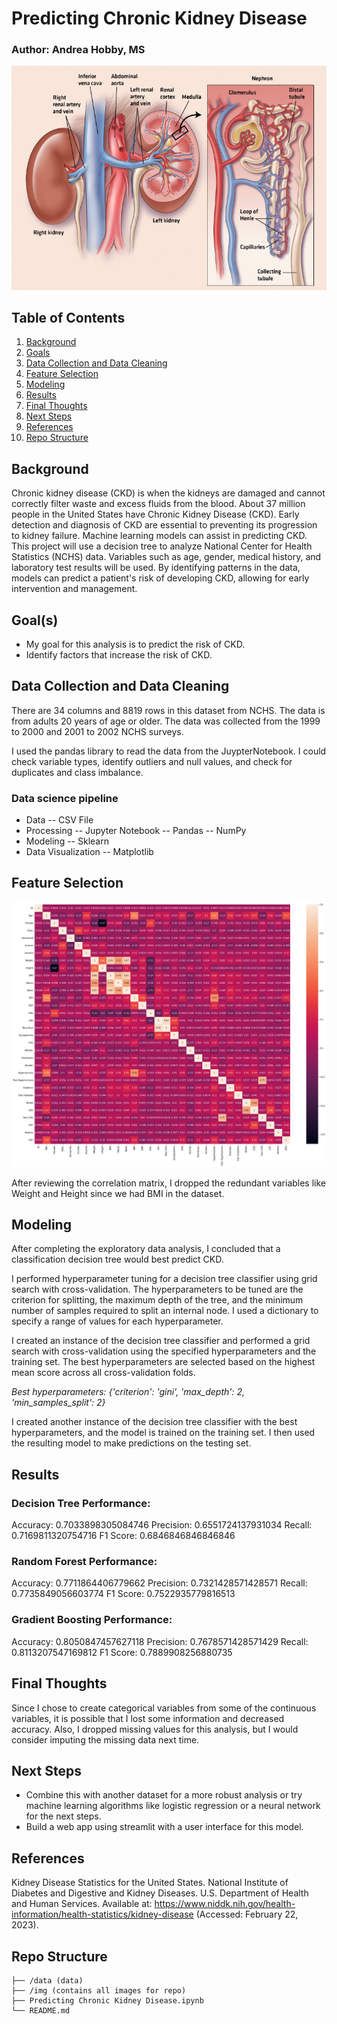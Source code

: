 # Predicting Chronic Kidney Disease 
### Author: Andrea Hobby, MS

![kidney](img/fnalkidney-comp_1087848275.png)

## Table of Contents
1. [Background](#background)
2. [Goals](#goals)
3. [Data Collection and Data Cleaning](#DataCollectionandDataCleaning)
4. [Feature Selection](#FeatureSelection)
5. [Modeling](#modeling)
6. [Results](#Results)
7. [Final Thoughts](#FinalThoughts)
8. [Next Steps](#NextSteps)
9. [References](#References)
10. [Repo Structure](#repo)


<a name="background"/>

## Background
Chronic kidney disease (CKD) is when the kidneys are damaged and cannot correctly filter waste and excess fluids from the blood. About 37 million people in the United States have Chronic Kidney Disease (CKD). Early detection and diagnosis of CKD are essential to preventing its progression to kidney failure. Machine learning models can assist in predicting CKD. This project will use a decision tree to analyze National Center for Health Statistics (NCHS) data. Variables such as age, gender, medical history, and laboratory test results will be used. By identifying patterns in the data, models can predict a patient's risk of developing CKD, allowing for early intervention and management. 

<a name="goals"/>

## Goal(s)
- My goal for this analysis is to predict the risk of CKD. 
- Identify factors that increase the risk of CKD. 

<a name="DataCollectionandDataCleaning"/>

## Data Collection and Data Cleaning
There are 34 columns and 8819 rows in this dataset from NCHS. The data is from adults 20 years of age or older. 
The data was collected from the 1999 to 2000 and 2001 to 2002 NCHS surveys.

I used the pandas library to read the data from the JuypterNotebook.  I could check variable types, identify outliers and null values, and check for duplicates and class imbalance.

### Data science pipeline 
- Data
-- CSV File
- Processing
-- Jupyter Notebook
-- Pandas
-- NumPy
- Modeling
-- Sklearn
- Data Visualization
-- Matplotlib

<a name="FeatureSelection"/>

## Feature Selection

![corr](img/correlation%20matrix.png)


After reviewing the correlation matrix, I dropped the redundant variables like Weight and Height since we had BMI in the dataset. 

<a name="modeling"/>

## Modeling
After completing the exploratory data analysis, I concluded that a classification decision tree would best predict CKD. 

I performed hyperparameter tuning for a decision tree classifier using grid search with cross-validation. The hyperparameters to be tuned are the criterion for splitting, the maximum depth of the tree, and the minimum number of samples required to split an internal node. I used a dictionary to specify a range of values for each hyperparameter.

I created an instance of the decision tree classifier and performed a grid search with cross-validation using the specified hyperparameters and the training set. The best hyperparameters are selected based on the highest mean score across all cross-validation folds.

_Best hyperparameters:  {'criterion': 'gini', 'max_depth': 2, 'min_samples_split': 2}_

I created another instance of the decision tree classifier with the best hyperparameters, and the model is trained on the training set. I then used the resulting model to make predictions on the testing set.


<a name="Results"/>

## Results
### Decision Tree Performance:
Accuracy: 0.7033898305084746
Precision: 0.6551724137931034
Recall: 0.7169811320754716
F1 Score: 0.6846846846846846

### Random Forest Performance:
Accuracy: 0.7711864406779662
Precision: 0.7321428571428571
Recall: 0.7735849056603774
F1 Score: 0.7522935779816513

### Gradient Boosting Performance:
Accuracy: 0.8050847457627118
Precision: 0.7678571428571429
Recall: 0.8113207547169812
F1 Score: 0.7889908256880735



<a name="FinalThoughts"/>

## Final Thoughts
Since I chose to create categorical variables from some of the continuous variables, it is possible that I lost some information and decreased accuracy. 
Also, I dropped missing values for this analysis, but I would consider imputing the missing data next time. 

<a name="NextSteps"/>

## Next Steps
- Combine this with another dataset for a more robust analysis or try machine learning algorithms like logistic regression or a neural network for the next steps. 
- Build a web app using streamlit with a user interface for this model. 

<a name="References"/>

## References
Kidney Disease Statistics for the United States. National Institute of Diabetes and Digestive and Kidney Diseases. U.S. Department of Health and Human Services. Available at: https://www.niddk.nih.gov/health-information/health-statistics/kidney-disease (Accessed: February 22, 2023). 

<a name="repo"/>

## Repo Structure
```
├── /data (data)
├── /img (contains all images for repo)
├── Predicting Chronic Kidney Disease.ipynb
└── README.md

